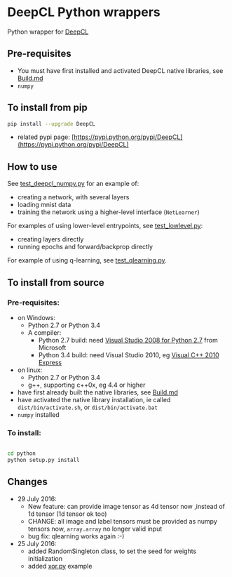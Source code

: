 # DeepCL Python wrappers

Python wrapper for  [DeepCL](https://github.com/hughperkins/DeepCL)

## Pre-requisites

* You must have first installed and activated DeepCL native libraries, see [Build.md](https://github.com/hughperkins/DeepCL/blob/8.x/doc/Build.md)
* `numpy`

## To install from pip

```bash
pip install --upgrade DeepCL
```

* related pypi page: [https://pypi.python.org/pypi/DeepCL](https://pypi.python.org/pypi/DeepCL)

## How to use

See [test_deepcl_numpy.py](https://github.com/hughperkins/DeepCL/blob/master/python/test_deepcl_numpy.py) for an example of:

* creating a network, with several layers
* loading mnist data
* training the network using a higher-level interface (`NetLearner`)

For examples of using lower-level entrypoints, see [test_lowlevel.py](https://github.com/hughperkins/DeepCL/blob/master/python/test_lowlevel.py):

* creating layers directly
* running epochs and forward/backprop directly

For example of using q-learning, see [test_qlearning.py](https://github.com/hughperkins/DeepCL/blob/master/python/test_qlearning.py).

## To install from source

### Pre-requisites:

* on Windows:
  * Python 2.7 or Python 3.4
  * A compiler:
    * Python 2.7 build: need [Visual Studio 2008 for Python 2.7](http://www.microsoft.com/en-us/download/details.aspx?id=44266) from Microsoft
    * Python 3.4 build: need Visual Studio 2010, eg [Visual C++ 2010 Express](https://www.visualstudio.com/downloads/download-visual-studio-vs#DownloadFamilies_4)
* on linux:
  * Python 2.7 or Python 3.4
  * g++, supporting c++0x, eg 4.4 or higher
* have first already built the native libraries, see [Build.md](../doc/Build.md)
* have activated the native library installation, ie called `dist/bin/activate.sh`, or `dist/bin/activate.bat`
* `numpy` installed

### To install:

```bash

cd python
python setup.py install
```

## Changes

* 29 July 2016:
  * New feature: can provide image tensor as 4d tensor now ,instead of 1d tensor (1d tensor ok too)
  * CHANGE: all image and label tensors must be provided as numpy tensors now, `array.array` no longer valid input
  * bug fix: qlearning works again :-)
* 25 July 2016:
  * added RandomSingleton class, to set the seed for weights initialization
  * added [xor.py](examples/xor.py) example

